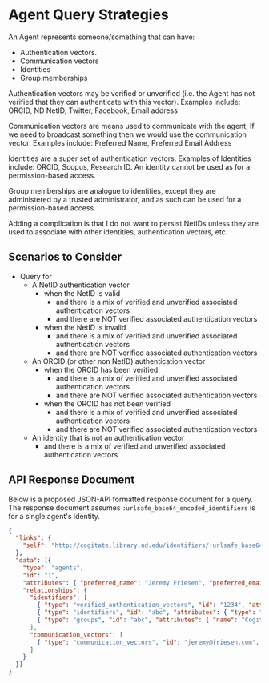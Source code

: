# Agent Query Strategies

An Agent represents someone/something that can have:

* Authentication vectors.
* Communication vectors
* Identities
* Group memberships

Authentication vectors may be verified or unverified (i.e. the Agent has not verified that they can authenticate with this vector). Examples include: ORCID, ND NetID, Twitter, Facebook, Email address

Communication vectors are means used to communicate with the agent; If we need to broadcast something then we would use the communication vector. Examples include: Preferred Name, Preferred Email Address

Identities are a super set of authentication vectors. Examples of Identities include: ORCID, Scopus, Research ID. An identity cannot be used as for a permission-based access.

Group memberships are analogue to identities, except they are administered by a trusted administrator, and as such can be used for a permission-based access.

Adding a complication is that I do not want to persist NetIDs unless they are used to associate with other identities, authentication vectors, etc.

## Scenarios to Consider

* Query for
  * A NetID authentication vector
    * when the NetID is valid
      * and there is a mix of verified and unverified associated authentication vectors
      * and there are NOT verified associated authentication vectors
    * when the NetID is invalid
      * and there is a mix of verified and unverified associated authentication vectors
      * and there are NOT verified associated authentication vectors
  * An ORCID (or other non NetID) authentication vector
    * when the ORCID has been verified
      * and there is a mix of verified and unverified associated authentication vectors
      * and there are NOT verified associated authentication vectors
    * when the ORCID has not been verified
      * and there is a mix of verified and unverified associated authentication vectors
      * and there are NOT verified associated authentication vectors
  * An identity that is not an authentication vector
    * and there is a mix of verified and unverified associated authentication vectors

## API Response Document

Below is a proposed JSON-API formatted response document for a query.
The response document assumes `:urlsafe_base64_encoded_identifiers` is for a single agent's identity.

```json
{
  "links": {
    "self": "http://cogitate.library.nd.edu/identifiers/:urlsafe_base64_encoded_identifiers"
  },
  "data": [{
    "type": "agents",
    "id": "1",
    "attributes": { "preferred_name": "Jeremy Friesen", "preferred_email": "jeremy@friesen.com" },
    "relationships": {
      "identifiers": [
        { "type": "verified_authentication_vectors", "id": "1234", "attributes": { "type": "netid" } },
        { "type": "identifiers", "id": "abc", "attributes": { "type": "scopus" } },
        { "type": "groups", "id": "abc", "attributes": { "name": "Cogitate Developer" } },
      ],
      "communication_vectors": [
        { "type": "communication_vectors", "id": "jeremy@friesen.com", "attributes": { "type": "preferred_email" } },
      ]
    }
  }]
}
```
